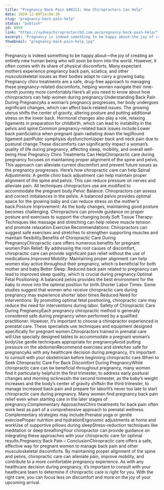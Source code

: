 ```yaml
---
title: "Pregnancy Back Pain &#8211; How Chiropractors Can Help"
date: 2024-12-09T14:04:39
slug: "pregnancy-back-pain-help"
status: "publish"
id: 8999
link: "https://sydneychiropractorcbd.com.au/pregnancy-back-pain-help/"
excerpt: "Pregnancy is indeed something to be happy about—the joy of creating an entirely new human being who will soon be born into the world. However, it often comes with its share of physical discomforts. Many expectant mothers experience pregnancy back pain, sciatica, and other musculoskeletal issues as their bodies adapt to carry a growing baby. [&hellip;]"
thumbnail: "pregnancy-back-pain-help.jpg"
---
```


Pregnancy is indeed something to be happy about—the joy of creating an entirely new human being who will soon be born into the world. However, it often comes with its share of physical discomforts. Many expectant mothers experience pregnancy back pain, sciatica, and other musculoskeletal issues as their bodies adapt to carry a growing baby. Pregnancy chiro treatments are a safe, drug-free approach to managing these pregnancy-related discomforts, helping women navigate their nine-month journey more comfortably.Here’s all you need to know about how chiropractors can help women during pregnancy:Understanding Back Pain During PregnancyAs a woman&#8217;s pregnancy progresses, her body undergoes significant changes, which can affect back-related issues. The growing uterus shifts the center of gravity, altering posture and putting additional stress on the lower back. Hormonal changes also play a role, relaxing ligaments in preparation for childbirth, which can lead to instability in the pelvis and spine.Common pregnancy-related back issues include:Lower back painSciatica when pregnant (pain radiating down the leg)Round ligament painPubic symphysis dysfunctionUpper back and neck pain due to postural change.These discomforts can significantly impact a woman&#8217;s quality of life during pregnancy, affecting sleep, mobility, and overall well-being.How Pregnancy Chiro Treatments Can HelpChiropractic care during pregnancy focuses on maintaining proper alignment of the spine and pelvis. This approach can alleviate current discomfort and prevent future issues as the pregnancy progresses. Here&#8217;s how chiropractic care can help:Spinal Adjustments: A gentle chiro back adjustment can help maintain proper alignment of the spine and pelvis. This can reduce pressure on nerves and alleviate pain. All techniques chiropractors use are modified to accommodate the pregnant body.Pelvic Balance: Chiropractors can assess and correct imbalances in the pelvis. A balanced pelvis provides optimal space for the growing baby and can reduce stress on the mother&#8217;s back.Posture Improvement: As the body changes, maintaining good posture becomes challenging. Chiropractors can provide guidance on proper posture and exercises to support the changing body.Soft Tissue Therapy: Techniques like massage and stretching can help relieve muscle tension and promote relaxation.Exercise Recommendations: Chiropractors can suggest safe exercises and stretches to strengthen supporting muscles and maintain flexibility.Benefits of Chiropractic Care During PregnancyChiropractic care offers numerous benefits for pregnant women:Pain Relief: By addressing the root causes of discomfort, chiropractic care can provide significant pain relief without the use of medications.Improved Mobility: Maintaining proper alignment can help women stay active throughout their pregnancy, which is beneficial for both mother and baby.Better Sleep: Reduced back pain related to pregnancy can lead to improved sleep quality, which is crucial during pregnancy.Optimal Fetal Positioning: A balanced pelvis provides the best environment for the baby to move into the optimal position for birth.Shorter Labor Times: Some studies suggest that women who receive chiropractic care during pregnancy may experience shorter labor times.Reduced Need for Interventions: By promoting optimal fetal positioning, chiropractic care may reduce the need for interventions during labor. Safety of Chiropractic Care During PregnancyEach pregnancy chiropractic method is generally considered safe during pregnancy when performed by a qualified practitioner. However, it&#8217;s important to choose a chiropractor experienced in prenatal care. These specialists use techniques and equipment designed specifically for pregnant women.Chiropractors trained in prenatal care will:Use specially designed tables to accommodate a pregnant woman&#8217;s bodyUse gentle techniques appropriate for pregnancyAvoid putting pressure on the abdomenRecommend exercises and stretches safe for pregnancyAs with any healthcare decision during pregnancy, it&#8217;s important to consult with your obstetrician before beginning chiropractic care.When to Seek Chiropractic Care For Back Discomfort During PregnancyWhile chiropractic care can be beneficial throughout pregnancy, many women find it particularly helpful:In the first trimester, to address early postural changes and morning sicknessIn the second trimester, as the baby&#8217;s weight increases and the body&#8217;s center of gravity shiftsIn the third trimester, to manage increased back pain and prepare for laborIt&#8217;s never too late to start chiropractic care during pregnancy. Many women find pregnancy back pain relief even when starting care in the later stages of pregnancy.Complementary ApproachesChiro treatments for back pain often work best as part of a comprehensive approach to prenatal wellness. Complementary strategies may include:Prenatal yoga or gentle exerciseProper nutrition and hydrationErgonomic adjustments at home and workUse of supportive pillows during sleepStress-reduction techniques like meditation or deep breathingYour chiropractor can provide guidance on integrating these approaches with your chiropractic care for optimal results.Pregnancy Back Pain &#8211; ConclusionChiropractic care offers a safe, effective way for pregnant women to manage back pain and other musculoskeletal discomforts. By maintaining proper alignment of the spine and pelvis, chiropractic care can alleviate pain, improve mobility, and contribute to a more comfortable pregnancy experience. As with any healthcare decision during pregnancy, it&#8217;s important to consult with your healthcare team to determine if chiropractic care is right for you. With the right care, you can focus less on discomfort and more on the joy of your upcoming arrival.
